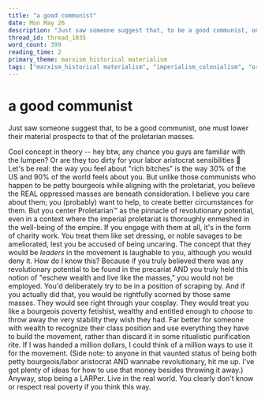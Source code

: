 ```yaml
---
title: "a good communist"
date: Mon May 26
description: "Just saw someone suggest that, to be a good communist, one must lower their material prospects to that of the proletarian masses."
thread_id: thread_1035
word_count: 399
reading_time: 2
primary_theme: marxism_historical materialism
tags: ["marxism_historical materialism", "imperialism_colonialism", "organizational theory"]
---
```


# a good communist

Just saw someone suggest that, to be a good communist, one must lower their material prospects to that of the proletarian masses.

Cool concept in theory -- hey btw, any chance you guys are familiar with the lumpen? Or are they too dirty for your labor aristocrat sensibilities 🤔 Let's be real: the way you feel about "rich bitches" is the way 30% of the US and 90% of the world feels about you. But unlike those communists who happen to be petty bourgeois while aligning with the proletariat, you believe the REAL oppressed masses are beneath consideration. I believe you care about them; you (probably) want to help, to create better circumstances for them. But you center Proletarian™️ as the pinnacle of revolutionary potential, even in a context where the imperial proletariat is thoroughly enmeshed in the well-being of the empire. If you engage with them at all, it's in the form of charity work. You treat them like set dressing, or noble savages to be ameliorated, lest you be accused of being uncaring. The concept that they would be *leaders* in the movement is laughable to you, although you would deny it. How do I know this? Because if you truly believed there was any revolutionary potential to be found in the precariat AND you truly held this notion of "eschew wealth and live like the masses," you would not be employed. You'd deliberately try to be in a position of scraping by. And if you actually did that, you would be rightfully scorned by those same masses. They would see right through your cosplay. They would treat you like a bourgeois poverty fetishist, wealthy and entitled enough to *choose* to throw away the very stability they wish they had. Far better for someone with wealth to recognize their class position and use everything they have to build the movement, rather than discard it in some ritualistic purification rite. If I was handed a million dollars, I could think of a million ways to use it for the movement. (Side note: to anyone in that vaunted status of being both petty bourgeois/labor aristocrat AND wannabe revolutionary, hit me up. I've got plenty of ideas for how to use that money besides throwing it away.) Anyway, stop being a LARPer. Live in the real world. You clearly don't know or respect real poverty if you think this way.